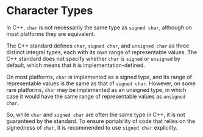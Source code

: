 # Character Types

In C++, `char` is not necessarily the same type as `signed char`, although on most platforms they are equivalent.

The C++ standard defines `char`, `signed char`, and `unsigned char` as three distinct integral types, each with its own range of representable values. The C++ standard does not specify whether `char` is `signed` or `unsigned` by default, which means that it is implementation-defined.

On most platforms, `char` is implemented as a signed type, and its range of representable values is the same as that of `signed char`. However, on some rare platforms, `char` may be implemented as an unsigned type, in which case it would have the same range of representable values as `unsigned char`.

So, while `char` and `signed char` are often the same type in C++, it is not guaranteed by the standard. To ensure portability of code that relies on the signedness of `char`, it is recommended to use `signed char` explicitly.
